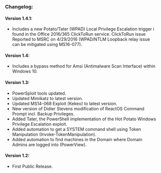 ### Changelog:

#### Version 1.4.1:

* Includes a new Potato/Tater (WPAD) Local Privilege Escalation trigger i found in the Office 2016/365 ClickToRun service.
  ClickToRun issue Reported to MSRC on 4/29/2016 (WPAD/NTLM Loopback relay issue can be mitigated using MS16-077).

#### Version 1.4:

* Includes a bypass method for Amsi (Antimalware Scan Interface) within Windows 10.

#### Version 1.3:

* PowerSploit tools updated.
* Updated Mimikatz to latest version.
* Updated MS14-068 Exploit (Kekeo) to latest version.
* New version of Didier Stevens modification of ReactOS Command Prompt incl. Backup Privileges.
* Added Tater, the PowerShell implementation of the Hot Potato Windows Privilege Escalation exploit.
* Added automation to get a SYSTEM command shell using Token Manipulation (Invoke-TokenManipulation).
* Added automation to find machines in the Domain where Domain Admins are logged into (PowerView).

#### Version 1.2:

* First Public Release.
